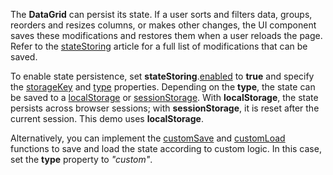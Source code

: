 The **DataGrid** can persist its state. If a user sorts and filters data, groups, reorders and resizes columns, or makes other changes, the UI component saves these modifications and restores them when a user reloads the page. Refer to the [stateStoring](/Documentation/ApiReference/UI_Widgets/dxDataGrid/Configuration/stateStoring/) article for a full list of modifications that can be saved.

To enable state persistence, set **stateStoring**.[enabled](/Documentation/ApiReference/UI_Widgets/dxDataGrid/Configuration/stateStoring/#enabled) to **true** and specify the [storageKey](/Documentation/ApiReference/UI_Widgets/dxDataGrid/Configuration/stateStoring/#storageKey) and [type](/Documentation/ApiReference/UI_Widgets/dxDataGrid/Configuration/stateStoring/#type) properties. Depending on the **type**, the state can be saved to a <a href="https://developer.mozilla.org/en-US/docs/Web/API/Window/localStorage" target="_blank">localStorage</a> or <a href="https://developer.mozilla.org/en-US/docs/Web/API/Window/sessionStorage" target="_blank">sessionStorage</a>. With **localStorage**, the state persists across browser sessions; with **sessionStorage**, it is reset after the current session. This demo uses **localStorage**.

Alternatively, you can implement the [customSave](/Documentation/ApiReference/UI_Widgets/dxDataGrid/Configuration/stateStoring/#customSave) and [customLoad](/Documentation/ApiReference/UI_Widgets/dxDataGrid/Configuration/stateStoring/#customLoad) functions to save and load the state according to custom logic. In this case, set the **type** property to *"custom"*.
